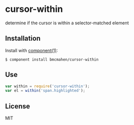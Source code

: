 
# cursor-within

  determine if the cursor is within a selector-matched element

## Installation

  Install with [component(1)](http://component.io):

    $ component install bmcmahen/cursor-within

## Use

```javascript
var within = require('cursor-within');
var el = within('span.highlighted');
```

## License

  MIT
